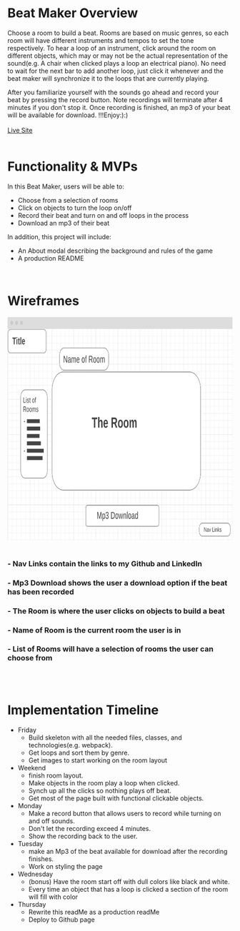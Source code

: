 <h1>Beat Maker Overview</h1>
 <p>Choose a room to build a beat. Rooms are based on music genres, so each room will have different instruments and tempos to set the tone respectively. To hear a loop of an instrument, click around the room on different objects, which may or may not be the actual representation of the sound(e.g. A chair when clicked plays a loop an electrical piano). No need to wait for the next bar to add another loop, just click it whenever and the beat maker will synchronize it to the loops that are currently playing.</p> 
 After you familiarize yourself with the sounds go ahead and record your beat by pressing the record button. Note recordings will terminate after 4 minutes if you don't stop it. Once recording is finished, an mp3 of your beat will be available for download. !!!Enjoy:):)
  <br>
 <br>
    <a href="https://rasally.github.io/JavaScript-Project/">Live Site</a>
 <br>
 <br>
<h1>Functionality & MVPs</h1>

In this Beat Maker, users will be able to: 
- Choose from a selection of rooms 
- Click on objects to turn the loop on/off
- Record their beat and turn on and off loops in the process 
- Download an mp3 of their beat

In addition, this project will include:
 - An About modal describing the background and rules of the game
 - A production README

<br>

<h1>Wireframes</h1>

<!-- <img src="./Screen Shot 2022-02-24 at 7.51.47 PM.png" alt="WireFrame" width="1000" height="800"> -->
<img src="./Screen Shot 2022-02-24 at 11.09.03 PM.png" alt="WireFrame" style="left:right;width:700px;height:500px;">
<br>
<br>
<h3>- Nav Links contain the links to my Github and LinkedIn</h3>
<h3>- Mp3 Download shows the user a download option if the beat has been recorded</h3>
<h3>- The Room is where the user clicks on objects to build a beat<h3>
<h3>- Name of Room is the current room the user is in</h3>
<h3>- List of Rooms will have a selection of rooms the user can choose from</h3>
<br>
<br>
<h1>Implementation Timeline</h1>

- Friday
  - Build skeleton with all the needed files, classes, and technologies(e.g. webpack). 
  - Get loops and sort them by genre.
  - Get images to start working on the room layout
- Weekend
  - finish room layout. 
  - Make objects in the room play a loop when clicked. 
  - Synch up all the clicks so nothing plays off beat. 
  - Get most of the page built with functional clickable objects.  
- Monday
  - Make a record button that allows users to record while turning on and off sounds. 
  - Don't let the recording exceed 4 minutes. 
  - Show the recording back to the user. 
- Tuesday
  - make an Mp3 of the beat available for download after the recording finishes. 
  - Work on styling the page
- Wednesday
  - (bonus) Have the room start off with dull colors like black and white. 
  - Every time an object that has a loop is clicked a section of the room will fill with color
- Thursday
  - Rewrite this readMe as a production readMe
  - Deploy to Github page
